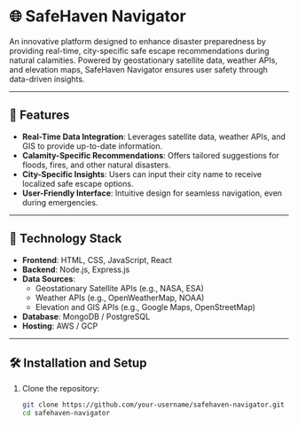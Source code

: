 # 🌐 SafeHaven Navigator  

An innovative platform designed to enhance disaster preparedness by providing real-time, city-specific safe escape recommendations during natural calamities. Powered by geostationary satellite data, weather APIs, and elevation maps, SafeHaven Navigator ensures user safety through data-driven insights.

---

## 🚀 Features  
- **Real-Time Data Integration**: Leverages satellite data, weather APIs, and GIS to provide up-to-date information.  
- **Calamity-Specific Recommendations**: Offers tailored suggestions for floods, fires, and other natural disasters.  
- **City-Specific Insights**: Users can input their city name to receive localized safe escape options.  
- **User-Friendly Interface**: Intuitive design for seamless navigation, even during emergencies.  

---

## 🔧 Technology Stack  
- **Frontend**: HTML, CSS, JavaScript, React  
- **Backend**: Node.js, Express.js  
- **Data Sources**:  
  - Geostationary Satellite APIs (e.g., NASA, ESA)  
  - Weather APIs (e.g., OpenWeatherMap, NOAA)  
  - Elevation and GIS APIs (e.g., Google Maps, OpenStreetMap)  
- **Database**: MongoDB / PostgreSQL  
- **Hosting**: AWS / GCP  

---

## 🛠️ Installation and Setup  
1. Clone the repository:  
   ```bash
   git clone https://github.com/your-username/safehaven-navigator.git
   cd safehaven-navigator
